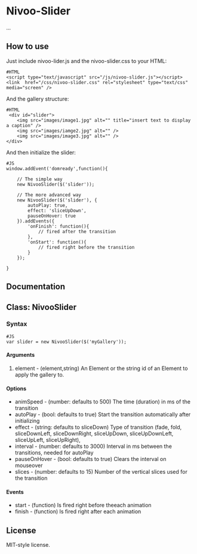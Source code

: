 Nivoo-Slider
============

...


How to use
----------

Just include nivoo-lider.js and the nivoo-slider.css to your HTML:

	#HTML
	<script type="text/javascript" src="/js/nivoo-slider.js"></script>
	<link  href="/css/nivoo-slider.css" rel="stylesheet" type="text/css" media="screen" />
	
And the gallery structure:
	
	#HTML
	 <div id="slider">
        <img src="images/image1.jpg" alt="" title="insert text to display a caption" />
        <img src="images/iamge2.jpg" alt="" />
        <img src="images/image3.jpg" alt="" />
    </div>	
	
And then initialize the slider:

	#JS
	window.addEvent('domready',function(){

		// The simple way
		new NivooSlider($('slider'));
		
		// The more advanced way
		new NivooSlider($('slider'), {
            autoPlay: true,
            effect: 'sliceUpDown',
            pauseOnHover: true
        }).addEvents({
            'onFinish': function(){
                // fired after the transition
            },
            'onStart': function(){
                // fired right before the transition
            }
        });

	}

Documentation
-------------

## Class: NivooSlider ##

### Syntax ###

	#JS
	var slider = new NivooSlider($('myGallery'));
	
#### Arguments ####
1. element - (element,string) An Element or the string id of an Element to apply the gallery to.

#### Options ####
- animSpeed - (number: defaults to 500) The time (duration) in ms of the transition
- autoPlay - (bool: defaults to true) Start the transition automatically after initializing
- effect - (string: defaults to sliceDown) Type of transition (fade, fold, sliceDownLeft, sliceDownRight, sliceUpDown, sliceUpDownLeft, sliceUpLeft, sliceUpRight),
- interval - (number: defaults to 3000) Interval in ms between the transitions, needed for autoPlay
- pauseOnHover - (bool: defaults to true) Clears the interval on mouseover
- slices - (number: defaults to 15) Number of the vertical slices used for the transition

#### Events ####
- start - (function) Is fired right before theeach animation
- finish - (function) Is fired right after each animation


License
-------
MIT-style license.